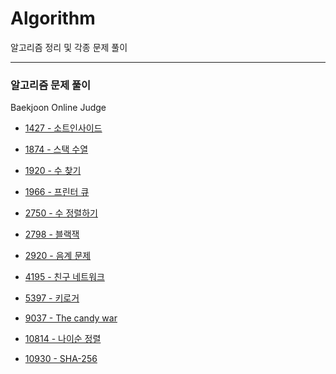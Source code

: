 # Algorithm
알고리즘 정리 및 각종 문제 풀이

---

### 알고리즘 문제 풀이
Baekjoon Online Judge
* [1427 - 소트인사이드](https://github.com/y2sec/Algorithm/blob/master/Baekjoon/1427_Problem.py)

* [1874 - 스택 수열](https://github.com/y2sec/Algorithm/blob/master/Baekjoon/1874_Problem.py)

* [1920 - 수 찾기](https://github.com/y2sec/Algorithm/blob/master/Baekjoon/1920_Problem.py)

* [1966 - 프린터 큐](https://github.com/y2sec/Algorithm/blob/master/Baekjoon/1966_Problem.py)

* [2750 - 수 정렬하기](https://github.com/y2sec/Algorithm/blob/master/Baekjoon/2750_Problem.py)

* [2798 - 블랙잭](https://github.com/y2sec/Algorithm/blob/master/Baekjoon/2798_Problem.py)

* [2920 - 음계 문제](https://github.com/y2sec/Algorithm/blob/master/Baekjoon/2920_Problem.py)

* [4195 - 친구 네트워크](https://github.com/y2sec/Algorithm/blob/master/Baekjoon/4195_Problem.py)

* [5397 - 키로거](https://github.com/y2sec/Algorithm/blob/master/Baekjoon/5397_Problem.py)

* [9037 - The candy war](https://github.com/y2sec/Algorithm/blob/master/Baekjoon/9037_Problem.py)

* [10814 - 나이순 정렬](https://github.com/y2sec/Algorithm/blob/master/Baekjoon/10814_Problem.py)

* [10930 - SHA-256](https://github.com/y2sec/Algorithm/blob/master/Baekjoon/10930_Problem.py)

